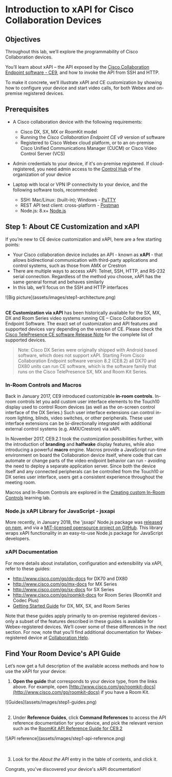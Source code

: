 # Introduction to xAPI for Cisco Collaboration Devices

## Objectives

Throughout this lab, we’ll explore the programmability of Cisco Collaboration devices.

You’ll learn about xAPI – the API exposed by the [Cisco Collaboration Endpoint software - CE9](https://www.cisco.com/c/dam/en/us/td/docs/telepresence/endpoint/software/ce9/release-notes/ce-software-release-notes-ce9.pdf), and how to invoke the API from SSH and HTTP.

To make it concrete, we’ll illustrate xAPI and CE customization by showing how to configure your device and start video calls, for both Webex and on-premise registered devices.


## Prerequisites

* A Cisco collaboration device with the following requirements:
  - Cisco DX, SX, MX or RoomKit model
  - Running the _Cisco Collaboration Endpoint CE v9_ version of software
  - Registered to Cisco Webex cloud platform, or to an on-premise Cisco Unified Communications Manager (CUCM) or Cisco Video Control Server (VCS)

* Admin credentials to your device, if it's on-premise registered. If cloud-registered, you need admin access to the [Control Hub](https://admin.webex.com/login) of the organization of your device

* Laptop with local or VPN IP connectivity to your device, and the following software tools, recommended:
  - SSH: Mac/Linux: (built-in); Windows - [PuTTY](https://www.putty.org/)
  - REST API test client: cross-platform - [Postman](https://www.getpostman.com/)
  - Node.js: 8.x+ [Node.js](https://nodejs.org/en/)


## Step 1: About CE Customization and xAPI

If you’re new to CE device customization and xAPI, here are a few starting points:
- Your Cisco collaboration device includes an API - known as **xAPI** - that allows bidirectional communication with third-party applications and control systems, such as those from AMX or Crestron
- There are multiple ways to access xAPI: Telnet, SSH, HTTP, and RS-232 serial connection. Regardless of the method you choose, xAPI has the same general format and behaves similarly
- In this lab, we’ll focus on the SSH and HTTP interfaces

<div align="left">![Big picture](assets/images/step1-architecture.png)</div><br/>

**CE Customization via xAPI** has been historically available for the SX, MX, DX and Room Series video systems running CE – Cisco Collaboration Endpoint Software.
The exact set of customization and API features and supported devices vary depending on the version of CE. Please check the [Cisco TelePresence CE software Release Note](https://www.cisco.com/c/dam/en/us/td/docs/telepresence/endpoint/software/ce9/release-notes/ce-software-release-notes-ce9.pdf) for the complete list of supported devices.

>Note: Cisco DX Series were originally shipped with Android based software, which does not support xAPI. Starting From Cisco Collaboration Endpoint software version 8.2 (CE8.2) all DX70 and DX80 units can run CE software, which is the software family that runs on the Cisco TelePresence SX, MX and Room Kit Series.


### In-Room Controls and Macros

Back in January 2017, CE9 introduced customizable **in-room controls**. In-room controls let you add custom user interface elements to the Touch10 display used to control Room devices (as well as the on-screen control interface of the DX Series.) Such user interface extensions can control in-room lighting, blinds, video switches, or other peripherals. These user interface extensions can be bi-directionally integrated with additional external control systems (e.g. AMX/Crestron) via xAPI.

In November 2017, CE9.2.1 took the customization possibilities further, with the introduction of **branding** and **halfwake** display features, while also introducing a powerful **macro** engine. Macros provide a JavaScript run-time environment on board the Collaboration device itself, where code that can automate or change parts of the video endpoint behavior can run - avoiding the need to deploy a separate application server. Since both the device itself and any connected peripherals can be controlled from the Touch10 or DX series user interface, users get a consistent experience throughout the meeting room.

Macros and In-Room Controls are explored in the [Creating custom In-Room Controls](https://learninglabs.cisco.com/lab/collab-xapi-controls/step/1) learning lab.


### Node.js xAPI Library for JavaScript - jsxapi

More recently, in January 2018, the 'jsxapi' Node.js package was [released on npm](https://www.npmjs.com/package/jsxapi), and via a [MIT-licensed opensource project on GitHub](https://github.com/cisco-ce/jsxapi). This library wraps xAPI functionality in an easy-to-use Node.js package for JavaScript developers.


### xAPI Documentation

For more details about installation, configuration and extensibility via xAPI, refer to these guides:
- http://www.cisco.com/go/dx-docs for DX70 and DX80
- http://www.cisco.com/go/mx-docs for MX Series
- http://www.cisco.com/go/sx-docs for SX Series
- http://www.cisco.com/go/roomkit-docs for Room Series (RoomKit and Codec Plus)
- [Getting Started Guide](https://www.cisco.com/c/dam/en/us/td/docs/telepresence/endpoint/ce92/dx70-dx80-sx10-sx20-sx80-mx200g2-mx300g2-mx700-mx800-room-kit-getting-started-guide-ce92.pdf) for DX, MX, SX, and Room Series

Note that these guides apply primarily to on-premise registered devices - only a subset of the features described in these guides is available for Webex-registered devices. We’ll cover some of these differences in the next section. For now, note that you’ll find additional documentation for Webex-registered device at [Collaboration Help](https://collaborationhelp.cisco.com/article/en-us/jkhs20).


## Find Your Room Device's API Guide

Let’s now get a full description of the available access methods and how to use the xAPI for your device:

1. **Open the guide** that corresponds to your device type, from the links above. For example, open [http://www.cisco.com/go/roomkit-docs](http://www.cisco.com/go/roomkit-docs) if you have a Room Kit.
  <div align="left">![Guides](assets/images/step1-guides.png)</div><br/>

2. Under **Reference Guides**, click **Command References** to access the API reference documentation for your device, and pick the relevant version such as the [RoomKit API Reference Guide for CE9.2](https://www.cisco.com/c/dam/en/us/td/docs/telepresence/endpoint/ce92/room-kit-api-reference-guide-ce92.pdf)
  <div align="left">![API reference](assets/images/step1-api-reference.png)</div><br/><br/>

3. Look for the _About the API_ entry in the table of contents, and click it.

Congrats, you've discovered your device's xAPI documentation!
